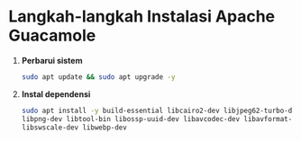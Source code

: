 # Langkah-langkah Instalasi Apache Guacamole

1. **Perbarui sistem**
   ```bash
   sudo apt update && sudo apt upgrade -y
2. **Instal dependensi**
   ```bash
   sudo apt install -y build-essential libcairo2-dev libjpeg62-turbo-dev \
   libpng-dev libtool-bin libossp-uuid-dev libavcodec-dev libavformat-dev \
   libswscale-dev libwebp-dev

